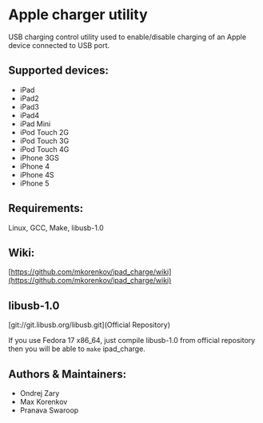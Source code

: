 Apple charger utility 
======================
USB charging control utility used to enable/disable charging of an Apple device connected to USB port.

Supported devices:
------------------
* iPad
* iPad2
* iPad3
* iPad4
* iPad Mini
* iPod Touch 2G
* iPod Touch 3G
* iPod Touch 4G
* iPhone 3GS
* iPhone 4
* iPhone 4S
* iPhone 5

Requirements:
-------------
Linux, GCC, Make, libusb-1.0

Wiki:
-----
[https://github.com/mkorenkov/ipad_charge/wiki](https://github.com/mkorenkov/ipad_charge/wiki)

libusb-1.0
----------
[git://git.libusb.org/libusb.git](Official Repository)

If you use Fedora 17 x86_64, just compile libusb-1.0 from official repository then you will be able to `make` ipad_charge.

Authors & Maintainers:
-------
* Ondrej Zary
* Max Korenkov
* Pranava Swaroop

